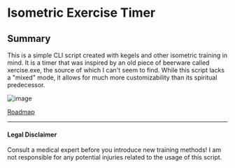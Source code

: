 # Isometric Exercise Timer
## Summary
This is a simple CLI script created with kegels and other isometric training in mind. It is a timer that was inspired by an old piece of beerware called xercise.exe, the source of which I can't seem to find. While this script lacks a "mixed" mode, it allows for much more customizability than its spiritual predecessor.

![image](https://github.com/AffeN01/Isometric-Exercise-Timer/assets/14183394/a63cc034-865c-4282-b125-b574d4fee221)

[Roadmap](https://github.com/AffeN01/Isometric-Exercise-Timer/wiki/Roadmap)

---

#### Legal Disclaimer
Consult a medical expert before you introduce new training methods! I am not responsible for any potential injuries related to the usage of this script.
